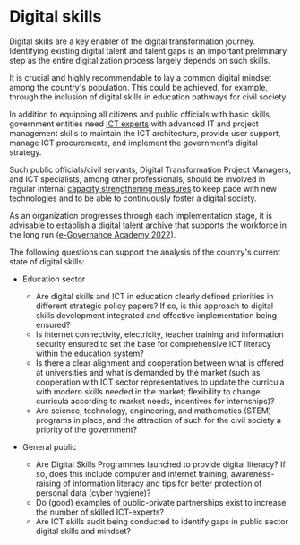 # Digital skills

Digital skills are a key enabler of the digital transformation journey. Identifying existing digital talent and talent gaps is an important preliminary step as the entire digitalization process largely depends on such skills.

It is crucial and highly recommendable to lay a common digital mindset among the country's population. This could be achieved, for example, through the inclusion of digital skills in education pathways for civil society.

In addition to equipping all citizens and public officials with basic skills, government entities need [ICT experts](../../annex/govstack-user-profiles-taxonomy.md) with advanced IT and project management skills to maintain the ICT architecture, provide user support, manage ICT procurements, and implement the government’s digital strategy.

Such public officials/civil servants, Digital Transformation Project Managers, and ICT specialists, among other professionals, should be involved in regular internal [capacity strengthening measures](../../learning-and-exchange/govlearn.md) to keep pace with new technologies and to be able to continuously foster a digital society.

As an organization progresses through each implementation stage, it is advisable to establish [a digital talent archive](https://govstack.gitbook.io/implementation-playbook/govstack-implementation-playbook/learning-and-exchange/capacity-development/digital-skills-in-relation-to-capacity-building) that supports the workforce in the long run ([e-Governance Academy 2022](https://ega.ee/publication/study-kenya-digital-readiness/)).

The following questions can support the analysis of the country's current state of digital skills:

*   Education sector&#x20;

    * Are digital skills and ICT in education clearly defined priorities in different strategic policy papers? If so, is this approach to digital skills development integrated and effective implementation being ensured?&#x20;
    * Is internet connectivity, electricity, teacher training and information security ensured to set the base for comprehensive ICT literacy within the education system?&#x20;
    * Is there a clear alignment and cooperation between what is offered at universities and what is demanded by the market (such as cooperation with ICT sector representatives to update the curricula with modern skills needed in the market; flexibility to change curricula according to market needs, incentives for internships)?&#x20;
    * Are science, technology, engineering, and mathematics (STEM) programs in place, and the attraction of such for the civil society a priority of the government? &#x20;

    &#x20;
* General public&#x20;
  * Are Digital Skills Programmes launched to provide digital literacy? If so, does this include computer and internet training, awareness-raising of information literacy and tips for better protection of personal data (cyber hygiene)?&#x20;
  * Do (good) examples of public-private partnerships exist to increase the number of skilled ICT-experts?&#x20;
  * Are ICT skills audit being conducted to identify gaps in public sector digital skills and mindset?&#x20;

&#x20;

